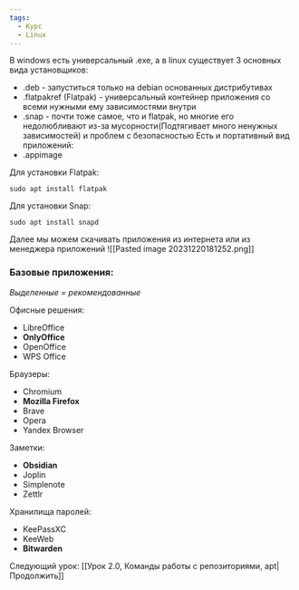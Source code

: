 ```yaml
---
tags:
  - Курс
  - Linux
---
```

В windows есть универсальный .exe, а в linux существует 3 основных вида установщиков:
- .deb - запуститься только на debian основанных дистрибутивах
- .flatpakref (Flatpak) - универсальный контейнер приложения со всеми нужными ему зависимостями внутри
- .snap - почти тоже самое, что и flatpak, но многие его недолюбливают из-за мусорности(Подтягивает много ненужных зависимостей) и проблем с безопасностью
Есть и портативный вид приложений:
- .appimage

Для установки Flatpak:
```
sudo apt install flatpak
```

Для установки Snap:
```
sudo apt install snapd
```

Далее мы можем скачивать приложения из интернета или из менеджера приложений
![[Pasted image 20231220181252.png]]


### Базовые приложения:
_Выделенные = рекомендованные_

Офисные решения:
- LibreOffice
- **OnlyOffice**
- OpenOffice
- WPS Office

Браузеры:
- Chromium
- **Mozilla Firefox**
- Brave
- Opera
- Yandex Browser

Заметки:
- **Obsidian**
- Joplin
- Simplenote
- Zettlr

Хранилища паролей:
- KeePassXC
- KeeWeb
- **Bitwarden**

Следующий урок: [[Урок 2.0, Команды работы с репозиториями, apt|Продолжить]]
